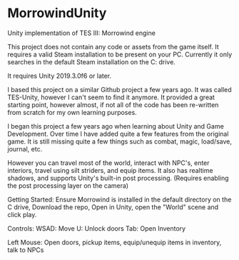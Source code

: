 # MorrowindUnity
Unity implementation of TES III: Morrowind engine

This project does not contain any code or assets from the game itself. It requires a valid Steam installation to be present on your PC. Currently it only searches in the default Steam installation on the C: drive.

It requires Unity 2019.3.0f6 or later.

I based this project on a similar Github project a few years ago. It was called TES-Unity, however I can't seem to find it anymore. It provided a great starting point, however almost, if not all of the code has been re-written from scratch for my own learning purposes.

I began this project a few years ago when learning about Unity and Game Development. Over time I have added quite a few features from the original game. It is still missing quite a few things such as combat, magic, load/save, journal, etc.

However you can travel most of the world, interact with NPC's, enter interiors, travel using silt striders, and equip items. It also has realtime shadows, and supports Unity's built-in post processing. (Requires enabling the post processing layer on the camera)

Getting Started: Ensure Morrowind is installed in the default directory on the C drive, Download the repo, Open in Unity, open the "World" scene and click play.

Controls: WSAD: Move U: Unlock doors Tab: Open Inventory

Left Mouse: Open doors, pickup items, equip/unequip items in inventory, talk to NPCs